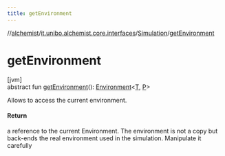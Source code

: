 ```yaml
---
title: getEnvironment
---
```

//[alchemist](../../../index.html)/[it.unibo.alchemist.core.interfaces](../index.html)/[Simulation](index.html)/[getEnvironment](get-environment.html)



# getEnvironment



[jvm]\
abstract fun [getEnvironment](get-environment.html)(): [Environment](../../it.unibo.alchemist.model.interfaces/-environment/index.html)<[T](../../it.unibo.alchemist.model.interfaces/-node/index.html), [P](../../it.unibo.alchemist.model.interfaces/-position2-d/index.html)>



Allows to access the current environment.



#### Return



a reference to the current Environment. The environment is not a copy but back-ends the real environment used in the simulation. Manipulate it carefully




